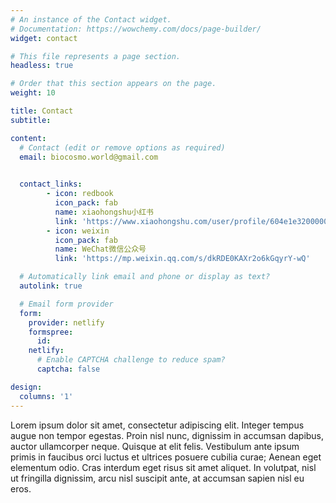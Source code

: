 ```yaml
---
# An instance of the Contact widget.
# Documentation: https://wowchemy.com/docs/page-builder/
widget: contact

# This file represents a page section.
headless: true

# Order that this section appears on the page.
weight: 10

title: Contact
subtitle:

content:
  # Contact (edit or remove options as required)
  email: biocosmo.world@gmail.com
  

  contact_links:
        - icon: redbook
          icon_pack: fab
          name: xiaohongshu小红书
          link: 'https://www.xiaohongshu.com/user/profile/604e1e320000000001009916?xhsshare=CopyLink&appuid=5a847fd811be1034623e5c98&apptime=1676491691'
        - icon: weixin
          icon_pack: fab
          name: WeChat微信公众号
          link: 'https://mp.weixin.qq.com/s/dkRDE0KAXr2o6kGqyrY-wQ'

  # Automatically link email and phone or display as text?
  autolink: true

  # Email form provider
  form:
    provider: netlify
    formspree:
      id:
    netlify:
      # Enable CAPTCHA challenge to reduce spam?
      captcha: false

design:
  columns: '1'
---
```


Lorem ipsum dolor sit amet, consectetur adipiscing elit. Integer tempus augue non tempor egestas. Proin nisl nunc, dignissim in accumsan dapibus, auctor ullamcorper neque. Quisque at elit felis. Vestibulum ante ipsum primis in faucibus orci luctus et ultrices posuere cubilia curae; Aenean eget elementum odio. Cras interdum eget risus sit amet aliquet. In volutpat, nisl ut fringilla dignissim, arcu nisl suscipit ante, at accumsan sapien nisl eu eros.
